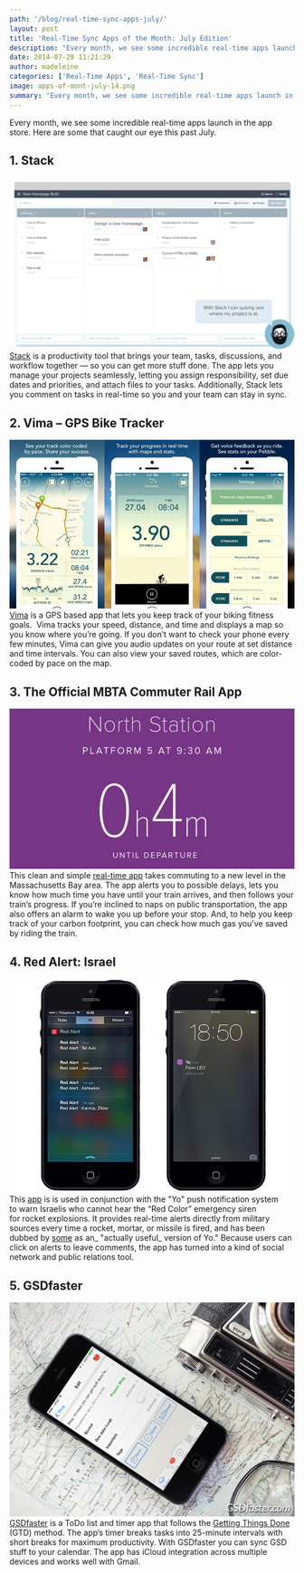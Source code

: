 ```yaml
---
path: '/blog/real-time-sync-apps-july/'
layout: post
title: 'Real-Time Sync Apps of the Month: July Edition'
description: "Every month, we see some incredible real-time apps launch in the app store. Here are some that caught our eye this past July."
date: 2014-07-28 11:21:29
author: madeleine
categories: ['Real-Time Apps', 'Real-Time Sync']
image: apps-of-mont-july-14.png
summary: "Every month, we see some incredible real-time apps launch in the app store. Here are some that caught our eye this past July."
---
```

Every month, we see some incredible real-time apps launch in the app store. Here are some that caught our eye this past July.

## **1\. Stack**

![stack real-time app](example1.png) [Stack](http://www.getstack.io) is a productivity tool that brings your team, tasks, discussions, and workflow together — so you can get more stuff done. The app lets you manage your projects seamlessly, letting you assign responsibility, set due dates and priorities, and attach files to your tasks. Additionally, Stack lets you comment on tasks in real-time so you and your team can stay in sync.

## **2\. Vima – GPS Bike Tracker**

![real-time-bike-app](bikeapp.png) [Vima](https://itunes.apple.com/us/app/vima-gps-bike-tracker/id887991296?ls=1&mt=8) is a GPS based app that lets you keep track of your biking fitness goals.  Vima tracks your speed, distance, and time and displays a map so you know where you’re going. If you don’t want to check your phone every few minutes, Vima can give you audio updates on your route at set distance and time intervals. You can also view your saved routes, which are color-coded by pace on the map.

## **3\. The Official MBTA Commuter Rail App**

![real-time mbta app](070708commuterapp002.jpg) This clean and simple [real-time app](http://www.keoliscs.com/mbta-commuter-rail-app/) takes commuting to a new level in the Massachusetts Bay area. The app alerts you to possible delays, lets you know how much time you have until your train arrives, and then follows your train’s progress. If you’re inclined to naps on public transportation, the app also offers an alarm to wake you up before your stop. And, to help you keep track of your carbon footprint, you can check how much gas you’ve saved by riding the train.

## **4\. Red Alert: Israel**

![red-alert-yo- real-time app](red-alert-yo.jpg) This [app](http://www.timesofisrael.com/red-alert-app-offers-a-yo-update-on-missile-attacks/) is is used in conjunction with the "Yo" push notification system to warn Israelis who cannot hear the “Red Color” emergency siren for rocket explosions. It provides real-time alerts directly from military sources every time a rocket, mortar, or missile is fired, and has been dubbed by [some](http://www.wired.com/2014/07/an-actually-useful-version-of-yo-is-warning-israelis-of-rocket-strikes/) as an_ "actually useful_ version of Yo." Because users can click on alerts to leave comments, the app has turned into a kind of social network and public relations tool.

## **5\. GSDfaster**

![GSDFaster Real-Time app](gsdfaster-6.png) [GSDfaster](http://www.gsdfaster.com) is a ToDo list and timer app that follows the [Getting Things Done](http://gettingthingsdone.com/about/) (GTD) method. The app’s timer breaks tasks into 25-minute intervals with short breaks for maximum productivity. With GSDfaster you can sync GSD stuff to your calendar. The app has iCloud integration across multiple devices and works well with Gmail.
